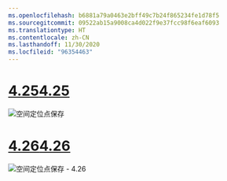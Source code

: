 ```yaml
---
ms.openlocfilehash: b6881a79a0463e2bff49c7b24f865234fe1d78f5
ms.sourcegitcommit: 09522ab15a9008ca4d022f9e37fcc98f6eaf6093
ms.translationtype: HT
ms.contentlocale: zh-CN
ms.lasthandoff: 11/30/2020
ms.locfileid: "96354463"
---
```

# <a name="425"></a>[<span data-ttu-id="57ef7-101">4.25</span><span class="sxs-lookup"><span data-stu-id="57ef7-101">4.25</span></span>](#tab/425)

![空间定位点保存](../images/unreal-spatialanchors-save.PNG)

# <a name="426"></a>[<span data-ttu-id="57ef7-103">4.26</span><span class="sxs-lookup"><span data-stu-id="57ef7-103">4.26</span></span>](#tab/426)

![空间定位点保存 - 4.26](../images/local-spatial-anchors-img-02.png)